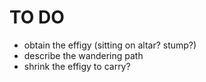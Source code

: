 # TO DO
* obtain the effigy (sitting on altar? stump?)
* describe the wandering path
* shrink the effigy to carry?
